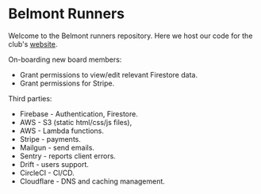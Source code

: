 # Belmont Runners

Welcome to the Belmont runners repository.  Here we host our code for the club's [website](https://www.belmontrunners.com).

On-boarding new board members:
* Grant permissions to view/edit relevant Firestore data.
* Grant permissions for Stripe.

Third parties:
* Firebase - Authentication, Firestore.
* AWS - S3 (static html/css/js files),
* AWS - Lambda functions.
* Stripe - payments.
* Mailgun - send emails.
* Sentry - reports client errors.
* Drift - users support.
* CircleCI - CI/CD.
* Cloudflare - DNS and caching management.

